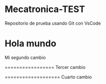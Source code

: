# Mecatronica-TEST
Repositorio de prueba usando Git con VsCode

Hola mundo
====================
Mi segundo cambio

=================
Tercer cambio

===================
Cuarto cambio
